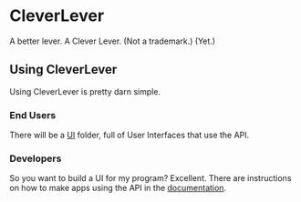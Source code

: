 # CleverLever
A better lever. A Clever Lever. (Not a trademark.) (Yet.)

## Using CleverLever
Using CleverLever is pretty darn simple.

### End Users
There will be a [UI](src/UI) folder, full of User Interfaces that use the API.

### Developers
So you want to build a UI for my program? Excellent. There are instructions on how to make apps using the API in the [documentation](https://github.com/Tomodachi94/CleverLever/wiki/API).